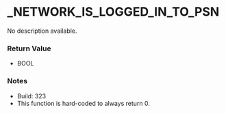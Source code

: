 # _NETWORK_IS_LOGGED_IN_TO_PSN

No description available.

### Return Value
* BOOL

### Notes
* Build: 323
* This function is hard-coded to always return 0.

